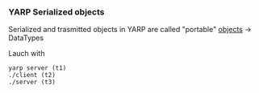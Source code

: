 ### YARP Serialized objects ###

Serialized and trasmitted objects in YARP are called "portable" [objects](http://www.yarp.it/port_expert.html) -> DataTypes

Lauch with 

    yarp server (t1)
    ./client (t2)
    ./server (t3)
